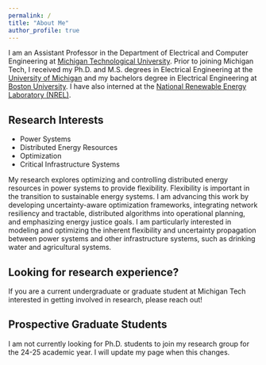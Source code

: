 ```yaml
---
permalink: /
title: "About Me"
author_profile: true
---
```


I am an Assistant Professor in the Department of Electrical and Computer Engineering at <a href="https://www.mtu.edu/ece/" target="_blank">Michigan Technological University</a>. 
Prior to joining Michigan Tech, I received my Ph.D. and M.S. degrees in Electrical Engineering at the <a href="https://eecs.engin.umich.edu/" target="_blank">University of Michigan</a> and my bachelors degree in Electrical Engineering at <a href="https://www.bu.edu/eng/academics/departments-and-divisions/electrical-and-computer-engineering/" target="_blank">Boston University</a>. I have also interned at the  <a href="https://www.nrel.gov/" target="_blank">National Renewable Energy Laboratory (NREL)</a>.

## Research Interests

* Power Systems
* Distributed Energy Resources
* Optimization
* Critical Infrastructure Systems

My research explores optimizing and controlling distributed energy resources in power systems to provide flexibility. Flexibility is important in the transition to sustainable energy systems. I am advancing this work by developing uncertainty-aware optimization frameworks, integrating network resiliency and tractable, distributed algorithms into operational planning, and emphasizing energy justice goals. I am particularly interested in modeling and optimizing the inherent flexibility and uncertainty propagation between power systems and other infrastructure systems, such as drinking water and agricultural systems.

## Looking for research experience?
If you are a current undergraduate or graduate student at Michigan Tech interested in getting involved in research, please reach out! 

## Prospective Graduate Students
I am not currently looking for Ph.D. students to join my research group for the 24-25 academic year. I will update my page when this changes.


